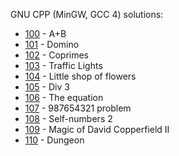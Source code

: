 GNU CPP (MinGW, GCC 4) solutions:

- [100](100/solution.cpp) - A+B
- [101](101/solution.cpp) - Domino
- [102](102/solution.cpp) - Coprimes
- [103](103/solution.cpp) - Traffic Lights
- [104](104/solution.cpp) - Little shop of flowers
- [105](105/solution.cpp) - Div 3
- [106](106/solution.cpp) - The equation
- [107](107/solution.cpp) - 987654321 problem
- [108](108/solution.cpp) - Self-numbers 2
- [109](109/solution.cpp) - Magic of David Copperfield II
- [110](110/main.cpp) - Dungeon
